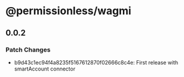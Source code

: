 # @permissionless/wagmi

## 0.0.2

### Patch Changes

- b9d43c1ec94f4a8235f5167612870f02666c8c4e: First release with smartAccount connector
